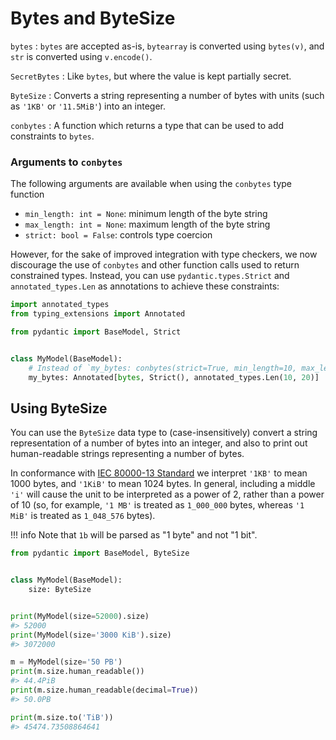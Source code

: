 # Bytes and ByteSize

`bytes`
: `bytes` are accepted as-is, `bytearray` is converted using `bytes(v)`, and `str` is converted using `v.encode()`.

`SecretBytes`
: Like `bytes`, but where the value is kept partially secret.

`ByteSize`
: Converts a string representing a number of bytes with units (such as `'1KB'` or `'11.5MiB'`) into an integer.

`conbytes`
: A function which returns a type that can be used to add constraints to `bytes`.

### Arguments to `conbytes`
The following arguments are available when using the `conbytes` type function

- `min_length: int = None`: minimum length of the byte string
- `max_length: int = None`: maximum length of the byte string
- `strict: bool = False`: controls type coercion

However, for the sake of improved integration with type checkers, we now discourage the use of `conbytes` and other
function calls used to return constrained types. Instead, you can use `pydantic.types.Strict` and `annotated_types.Len`
as annotations to achieve these constraints:

```py
import annotated_types
from typing_extensions import Annotated

from pydantic import BaseModel, Strict


class MyModel(BaseModel):
    # Instead of `my_bytes: conbytes(strict=True, min_length=10, max_length=20)`, use:
    my_bytes: Annotated[bytes, Strict(), annotated_types.Len(10, 20)]
```


## Using ByteSize

You can use the `ByteSize` data type to (case-insensitively) convert a string representation of a number of bytes into
an integer, and also to print out human-readable strings representing a number of bytes.

In conformance with [IEC 80000-13 Standard](https://en.wikipedia.org/wiki/ISO/IEC_80000) we interpret `'1KB'` to mean 1000 bytes, and `'1KiB'` to mean 1024 bytes. In general, including a middle `'i'`
will cause the unit to be interpreted as a power of 2, rather than a power of 10 (so, for example,
`'1 MB'` is treated as `1_000_000` bytes, whereas `'1 MiB'` is treated as `1_048_576` bytes).

!!! info
    Note that `1b` will be parsed as "1 byte" and not "1 bit".

```py
from pydantic import BaseModel, ByteSize


class MyModel(BaseModel):
    size: ByteSize


print(MyModel(size=52000).size)
#> 52000
print(MyModel(size='3000 KiB').size)
#> 3072000

m = MyModel(size='50 PB')
print(m.size.human_readable())
#> 44.4PiB
print(m.size.human_readable(decimal=True))
#> 50.0PB

print(m.size.to('TiB'))
#> 45474.73508864641
```
